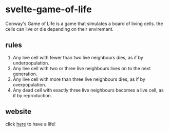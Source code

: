 # svelte-game-of-life

Conway's Game of Life is a game that simulates a board of living cells. the cells can live or die depanding on their enviremant.

## rules

1. Any live cell with fewer than two live neighbours dies, as if by underpopulation.
2. Any live cell with two or three live neighbours lives on to the next generation.
3. Any live cell with more than three live neighbours dies, as if by overpopulation.
4. Any dead cell with exactly three live neighbours becomes a live cell, as if by reproduction.

## website

click [here](https://game-of-life-17ec0.web.app/ "Named link title") to have a life!
